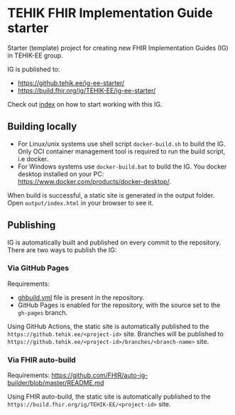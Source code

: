 # TEHIK FHIR Implementation Guide starter
  
Starter (template) project for creating new FHIR Implementation Guides (IG) in TEHIK-EE group.

IG is published to: 
- https://github.tehik.ee/ig-ee-starter/
- https://build.fhir.org/ig/TEHIK-EE/ig-ee-starter/

Check out [index](input/pagecontent/index.md) on how to start working with this IG.

## Building locally
- For Linux/unix systems use shell script `docker-build.sh` to build the IG. Only OCI container management tool is required to run the build script, i.e docker.
- For Windows systems use `docker-build.bat` to build the IG. You docker desktop installed on your PC: https://www.docker.com/products/docker-desktop/.

When build is successful, a static site is generated in the output folder. Open `output/index.html` in your browser to see it.

## Publishing
IG is automatically built and published on every commit to the repository. There are two ways to publish the IG:

### Via GitHub Pages
Requirements:
- [ghbuild.yml](.github/workflows/ghbuild.yml) file is present in the repository.
- GitHub Pages is enabled for the repository, with the source set to the `gh-pages` branch.

Using GitHub Actions, the static site is automatically published to the `https://github.tehik.ee/<project-id>` site.
Branches will be published to `https://github.tehik.ee/<project-id>/branches/<branch-name>` site. 

### Via FHIR auto-build
Requirements: https://github.com/FHIR/auto-ig-builder/blob/master/README.md 

Using FHIR auto-build, the static site is automatically published to the `https://build.fhir.org/ig/TEHIK-EE/<project-id>` site.
